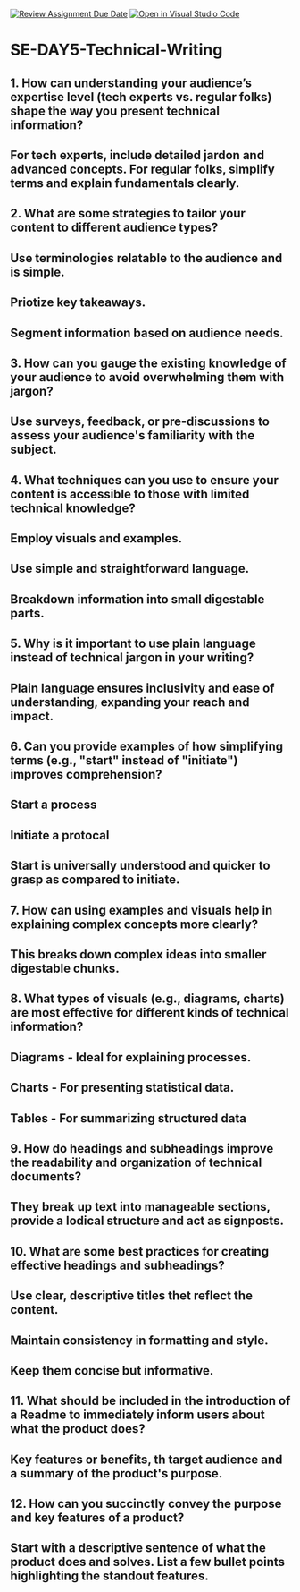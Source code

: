 [![Review Assignment Due Date](https://classroom.github.com/assets/deadline-readme-button-22041afd0340ce965d47ae6ef1cefeee28c7c493a6346c4f15d667ab976d596c.svg)](https://classroom.github.com/a/zsAR-pyY)
[![Open in Visual Studio Code](https://classroom.github.com/assets/open-in-vscode-2e0aaae1b6195c2367325f4f02e2d04e9abb55f0b24a779b69b11b9e10269abc.svg)](https://classroom.github.com/online_ide?assignment_repo_id=18799429&assignment_repo_type=AssignmentRepo)
# SE-DAY5-Technical-Writing
## 1. How can understanding your audience’s expertise level (tech experts vs. regular folks) shape the way you present technical information?
## For tech experts, include detailed jardon and advanced concepts. For regular folks, simplify terms and explain fundamentals clearly.
## 2. What are some strategies to tailor your content to different audience types?
## Use terminologies relatable to the audience and is simple.
## Priotize key takeaways.
## Segment information based on audience needs.
## 3. How can you gauge the existing knowledge of your audience to avoid overwhelming them with jargon?
## Use surveys, feedback, or pre-discussions to assess your audience's familiarity with the subject.
## 4. What techniques can you use to ensure your content is accessible to those with limited technical knowledge?
## Employ visuals and examples.
## Use simple and straightforward language.
## Breakdown information into small digestable parts.
## 5. Why is it important to use plain language instead of technical jargon in your writing?
## Plain language ensures inclusivity and ease of understanding, expanding your reach and impact.
## 6. Can you provide examples of how simplifying terms (e.g., "start" instead of "initiate") improves comprehension?
## Start a process
## Initiate a protocal
## Start is universally understood and quicker to grasp as compared to initiate.
## 7. How can using examples and visuals help in explaining complex concepts more clearly?
## This breaks down complex ideas into smaller digestable chunks.
## 8. What types of visuals (e.g., diagrams, charts) are most effective for different kinds of technical information?
## Diagrams - Ideal for explaining processes.
## Charts - For presenting statistical data.
## Tables - For summarizing structured data
## 9. How do headings and subheadings improve the readability and organization of technical documents?
## They break up text into manageable sections, provide a lodical structure and act as signposts.
## 10. What are some best practices for creating effective headings and subheadings?
## Use clear, descriptive titles thet reflect the content.
## Maintain consistency in formatting and style.
## Keep them concise but informative.
## 11. What should be included in the introduction of a Readme to immediately inform users about what the product does?
## Key features or benefits, th target audience and a summary of the product's purpose.
## 12. How can you succinctly convey the purpose and key features of a product?
## Start with a descriptive sentence of what the product does and solves. List a few bullet points highlighting the standout features.
